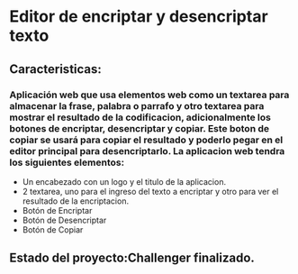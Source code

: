 <h1>Editor de encriptar y desencriptar texto</h1>
<h2>Caracteristicas:</h2>
<h3>Aplicación web que usa elementos web como un textarea para almacenar la frase, palabra o parrafo y otro textarea para mostrar el resultado de la codificacion, 
  adicionalmente los botones de encriptar, desencriptar y copiar.  Este boton de copiar se usará para copiar el resultado y poderlo pegar en el editor principal para desencriptarlo.  La aplicacion web tendra los siguientes elementos:</h3>
<ul>
  <li>Un encabezado con un logo y el titulo de la aplicacion.</li>
  <li>2 textarea, uno para el ingreso del texto a encriptar y otro para ver el resultado de la encriptacion.</li>
  <li>Botón de Encriptar</li>
  <li>Botón de Desencriptar</li>
  <li>Botón de Copiar</li>
</ul>

<h2>Estado del proyecto:Challenger finalizado.</h2>
